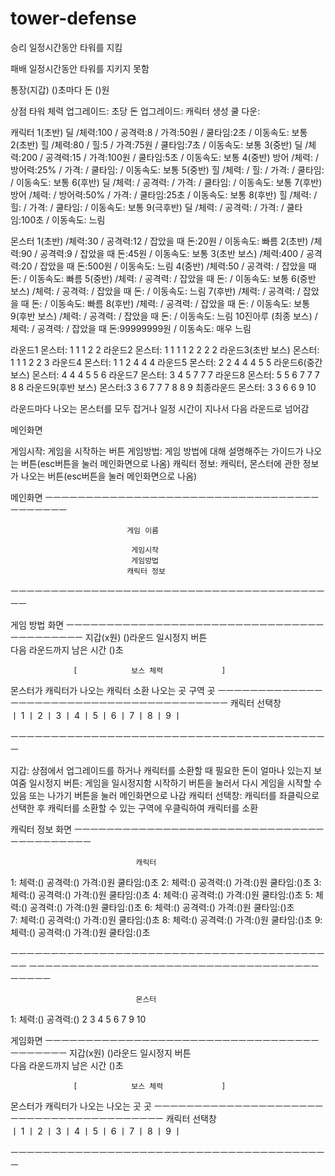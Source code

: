 # tower-defense

승리
일정시간동안 타워를 지킴

패배
일정시간동안 타워를 지키지 못함

통장(지갑)
()초마다 돈 ()원

상점
타워 체력 업그레이드: 
초당 돈 업그레이드:
캐릭터 생성 쿨 다운:


캐릭터
1(초반) 딜 /체력:100 / 공격력:8 / 가격:50원 / 쿨타임:2초 / 이동속도: 보통
2(초반) 힐 /체력:80 / 힐:5 / 가격:75원 / 쿨타임:7초 / 이동속도: 보통
3(중반) 딜 /체력:200 / 공격력:15 / 가격:100원 / 쿨타임:5초 / 이동속도: 보통
4(중반) 방어 /체력: / 방어력:25% / 가격: / 쿨타임: / 이동속도: 보통
5(중반) 힐 /체력: / 힐: / 가격: / 쿨타임: / 이동속도: 보통
6(후반) 딜 /체력: / 공격력: / 가격: / 쿨타임: / 이동속도: 보통
7(후반) 방어 /체력: / 방어력:50% / 가격: / 쿨타임:25초 / 이동속도: 보통
8(후반) 힐 /체력: / 힐: / 가격: / 쿨타임: / 이동속도: 보통
9(극후반) 딜 /체력: / 공격력: / 가격: / 쿨타임:100초 / 이동속도: 느림

몬스터
1(초반) /체력:30 / 공격력:12 / 잡았을 때 돈:20원 / 이동속도: 빠름
2(초반) /체력:90 / 공격력:9 / 잡았을 때 돈:45원 / 이동속도: 보통
3(초반 보스) /체력:400 / 공격력:20 / 잡았을 때 돈:500원 / 이동속도: 느림
4(중반) /체력:50 / 공격력: / 잡았을 때 돈: / 이동속도: 빠름
5(중반) /체력: / 공격력: / 잡았을 때 돈: / 이동속도: 보통
6(중반 보스) /체력: / 공격력: / 잡았을 때 돈: / 이동속도: 느림
7(후반) /체력: / 공격력: / 잡았을 때 돈: / 이동속도: 빠름
8(후반) /체력: / 공격력: / 잡았을 때 돈: / 이동속도: 보통
9(후반 보스) /체력: / 공격력: / 잡았을 때 돈: / 이동속도: 느림
10진아루 (최종 보스) /체력: / 공격력: / 잡았을 때 돈:99999999원 / 이동속도: 매우 느림


라운드1 몬스터: 1 1 1 2 2 
라운드2 몬스터: 1 1 1 1 2 2 2 2 
라운드3(초반 보스) 몬스터: 1 1 1 2 2 3
라운드4 몬스터: 1 1 2 4 4 4
라운드5 몬스터: 2 2 4 4 4 5 5
라운드6(중간 보스) 몬스터: 4 4 4 5 5 6
라운드7 몬스터: 3 4 5 7 7 7
라운드8 몬스터: 5 5 6 7 7 7 8 8 
라운드9(후반 보스) 몬스터:3 3 6 7 7 7 8 8 9
최종라운드 몬스터: 3 3 6 6 9 10 

라운드마다 나오는 몬스터를 모두 잡거나 일정 시간이 지나서 다음 라운드로 넘어감


메인화면

게임시작: 게임을 시작하는 버튼
게임방법: 게임 방법에 대해 설명해주는 가이드가 나오는 버튼(esc버튼을 눌러 메인화면으로 나옴)
캐릭터 정보: 캐릭터, 몬스터에 관한 정보가 나오는 버튼(esc버튼을 눌러 메인화면으로 나옴)

메인화면
ㅡㅡㅡㅡㅡㅡㅡㅡㅡㅡㅡㅡㅡㅡㅡㅡㅡㅡㅡㅡㅡㅡㅡㅡㅡㅡㅡㅡㅡㅡㅡㅡㅡㅡㅡㅡㅡㅡㅡㅡㅡ


                              게임 이름
                              
                               게임시작
                               게임방법
                              캐릭터 정보
                             

ㅡㅡㅡㅡㅡㅡㅡㅡㅡㅡㅡㅡㅡㅡㅡㅡㅡㅡㅡㅡㅡㅡㅡㅡㅡㅡㅡㅡㅡㅡㅡㅡㅡㅡㅡㅡㅡㅡㅡㅡㅡ

게임 방법 화면
ㅡㅡㅡㅡㅡㅡㅡㅡㅡㅡㅡㅡㅡㅡㅡㅡㅡㅡㅡㅡㅡㅡㅡㅡㅡㅡㅡㅡㅡㅡㅡㅡㅡㅡㅡㅡㅡㅡㅡㅡㅡ
지갑(x원)                       ()라운드                       일시정지 버튼                  
                      다음 라운드까지 남은 시간 ()초                     
                               
                  [            보스 체력             ]


몬스터가                                                          캐릭터가
나오는                                   캐릭터 소환                 나오는
곳                                          구역                       곳
ㅡㅡㅡㅡㅡㅡㅡㅡㅡㅡㅡㅡㅡㅡㅡㅡㅡㅡㅡㅡㅡㅡㅡㅡㅡㅡㅡㅡㅡㅡㅡㅡㅡㅡㅡㅡㅡㅡㅡㅡ
                              캐릭터 선택창                           
    ㅣ  1  ㅣ  2  ㅣ  3  ㅣ  4  ㅣ  5  ㅣ  6  ㅣ  7  ㅣ  8  ㅣ  9  ㅣ
             
ㅡㅡㅡㅡㅡㅡㅡㅡㅡㅡㅡㅡㅡㅡㅡㅡㅡㅡㅡㅡㅡㅡㅡㅡㅡㅡㅡㅡㅡㅡㅡㅡㅡㅡㅡㅡㅡㅡㅡㅡ 

지갑: 상점에서 업그레이드를 하거나 캐릭터를 소환할 때 필요한 돈이 얼마나 있는지 보여줌
일시정지 버튼: 게임을 일시정지함 시작하기 버튼을 눌러서 다시 게임을 시작할 수 있음 또는 나가기 버튼을 눌러 메인화면으로 나감
캐릭터 선택창: 캐릭터를 좌클릭으로 선택한 후 캐릭터를 소환할 수 있는 구역에 우클릭하여 캐릭터를 소환

캐릭터 정보 화면
ㅡㅡㅡㅡㅡㅡㅡㅡㅡㅡㅡㅡㅡㅡㅡㅡㅡㅡㅡㅡㅡㅡㅡㅡㅡㅡㅡㅡㅡㅡㅡㅡㅡㅡㅡㅡㅡㅡㅡㅡㅡ

                                캐릭터 

1: 체력:() 공격력:() 가격:()원 쿨타임:()초 
2: 체력:() 공격력:() 가격:()원 쿨타임:()초 
3: 체력:() 공격력:() 가격:()원 쿨타임:()초 
4: 체력:() 공격력:() 가격:()원 쿨타임:()초 
5: 체력:() 공격력:() 가격:()원 쿨타임:()초 
6: 체력:() 공격력:() 가격:()원 쿨타임:()초  
7: 체력:() 공격력:() 가격:()원 쿨타임:()초 
8: 체력:() 공격력:() 가격:()원 쿨타임:()초 
9: 체력:() 공격력:() 가격:()원 쿨타임:()초 

ㅡㅡㅡㅡㅡㅡㅡㅡㅡㅡㅡㅡㅡㅡㅡㅡㅡㅡㅡㅡㅡㅡㅡㅡㅡㅡㅡㅡㅡㅡㅡㅡㅡㅡㅡㅡㅡㅡㅡㅡㅡ
ㅡㅡㅡㅡㅡㅡㅡㅡㅡㅡㅡㅡㅡㅡㅡㅡㅡㅡㅡㅡㅡㅡㅡㅡㅡㅡㅡㅡㅡㅡㅡㅡㅡㅡㅡㅡㅡㅡㅡㅡㅡ

                                몬스터

1: 체력:() 공격력:() 
2
3
4
5
6
7
9
10



게임화면
ㅡㅡㅡㅡㅡㅡㅡㅡㅡㅡㅡㅡㅡㅡㅡㅡㅡㅡㅡㅡㅡㅡㅡㅡㅡㅡㅡㅡㅡㅡㅡㅡㅡㅡㅡㅡㅡㅡㅡㅡㅡ
지갑(x원)                       ()라운드                       일시정지 버튼                  
                      다음 라운드까지 남은 시간 ()초                     
                               
                  [            보스 체력             ]


몬스터가                                                          캐릭터가
나오는                                                              나오는
곳                                                                     곳
ㅡㅡㅡㅡㅡㅡㅡㅡㅡㅡㅡㅡㅡㅡㅡㅡㅡㅡㅡㅡㅡㅡㅡㅡㅡㅡㅡㅡㅡㅡㅡㅡㅡㅡㅡㅡㅡㅡㅡㅡ
                              캐릭터 선택창                           
    ㅣ  1  ㅣ  2  ㅣ  3  ㅣ  4  ㅣ  5  ㅣ  6  ㅣ  7  ㅣ  8  ㅣ  9  ㅣ
             
ㅡㅡㅡㅡㅡㅡㅡㅡㅡㅡㅡㅡㅡㅡㅡㅡㅡㅡㅡㅡㅡㅡㅡㅡㅡㅡㅡㅡㅡㅡㅡㅡㅡㅡㅡㅡㅡㅡㅡㅡ                                                    
























